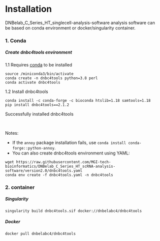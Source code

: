 # Installation

DNBelab_C_Series_HT_singlecell-analysis-software analysis software can be based on conda environment or docker/singularity container.

### 1. Conda

##### Create dnbc4tools environment

1.1 Requires [conda](https://docs.anaconda.com/free/miniconda/) to be installed

```shell
source /miniconda3/bin/activate
conda create -n dnbc4tools python=3.8 perl
conda activate dnbc4tools
```
1.2 Install dnbc4tools

```shell
conda install -c conda-forge -c bioconda htslib=1.18 samtools=1.18
pip install dnbc4tools==2.1.2
```
Successfully installed dnbc4tools

</br>

Notes:
- If the `annoy` package installation fails,  use `conda install conda-forge::python-annoy`.
- You can also create dnbc4tools environment using YAML:
```
wget https://raw.githubusercontent.com/MGI-tech-bioinformatics/DNBelab_C_Series_HT_scRNA-analysis-software/version2.0/dnbc4tools.yaml
conda env create -f dnbc4tools.yaml -n dnbc4tools
```

### 2. container

##### Singularity

```shell
singularity build dnbc4tools.sif docker://dnbelabc4/dnbc4tools
```
##### Docker

```shell
docker pull dnbelabc4/dnbc4tools
```
